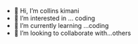 - 👋 Hi, I’m collins kimani
- 👀 I’m interested in ... coding
- 🌱 I’m currently learning ...coding
- 💞️ I’m looking to collaborate with...others 

